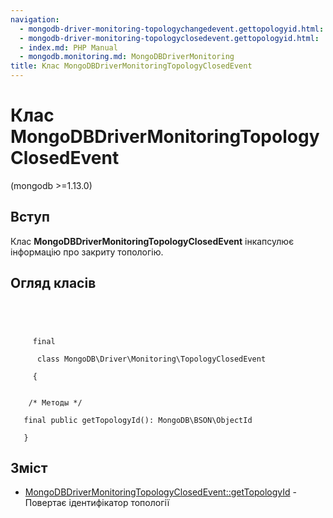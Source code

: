 ```yaml
---
navigation:
  - mongodb-driver-monitoring-topologychangedevent.gettopologyid.html: '« MongoDBDriverMonitoringTopologyChangedEvent::getTopologyId'
  - mongodb-driver-monitoring-topologyclosedevent.gettopologyid.html: 'MongoDBDriverMonitoringTopologyClosedEvent::getTopologyId »'
  - index.md: PHP Manual
  - mongodb.monitoring.md: MongoDBDriverMonitoring
title: Клас MongoDBDriverMonitoringTopologyClosedEvent
---
```

# Клас MongoDBDriverMonitoringTopologyClosedEvent

(mongodb >=1.13.0)

## Вступ

Клас **MongoDBDriverMonitoringTopologyClosedEvent** інкапсулює інформацію про закриту топологію.

## Огляд класів

```classsynopsis


    
    
     final
     
      class MongoDB\Driver\Monitoring\TopologyClosedEvent
     
     {
    

    /* Методы */
    
   final public getTopologyId(): MongoDB\BSON\ObjectId

   }
```

## Зміст

-   [MongoDBDriverMonitoringTopologyClosedEvent::getTopologyId](mongodb-driver-monitoring-topologyclosedevent.gettopologyid.html) - Повертає ідентифікатор топології
